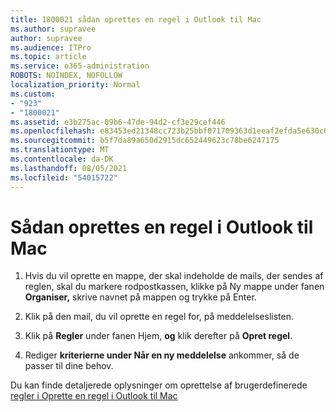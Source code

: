 ```yaml
---
title: 1800021 sådan oprettes en regel i Outlook til Mac
ms.author: supravee
author: supravee
ms.audience: ITPro
ms.topic: article
ms.service: o365-administration
ROBOTS: NOINDEX, NOFOLLOW
localization_priority: Normal
ms.custom:
- "923"
- "1800021"
ms.assetid: e3b275ac-09b6-47de-94d2-cf3e29cef446
ms.openlocfilehash: e83453ed21348cc723b25bbf071709363d1eeaf2efda5e630c6431f62d348037
ms.sourcegitcommit: b5f7da89a650d2915dc652449623c78be6247175
ms.translationtype: MT
ms.contentlocale: da-DK
ms.lasthandoff: 08/05/2021
ms.locfileid: "54015722"
---
```

# <a name="how-to-create-a-rule-in-outlook-for-mac"></a>Sådan oprettes en regel i Outlook til Mac

1. Hvis du vil oprette en mappe, der skal indeholde de  mails, der sendes af reglen, skal du markere rodpostkassen, klikke på Ny mappe under fanen **Organiser,** skrive navnet på mappen og trykke på Enter.

2. Klik på den mail, du vil oprette en regel for, på meddelelseslisten.

3. Klik på **Regler** under fanen Hjem, **og** klik derefter på **Opret regel**.

4. Rediger **kriterierne under Når en ny meddelelse** ankommer, så de passer til dine behov. 

Du kan finde detaljerede oplysninger om oprettelse af brugerdefinerede [regler i Oprette en regel i Outlook til Mac](https://aka.ms/AA1uy0v)
  